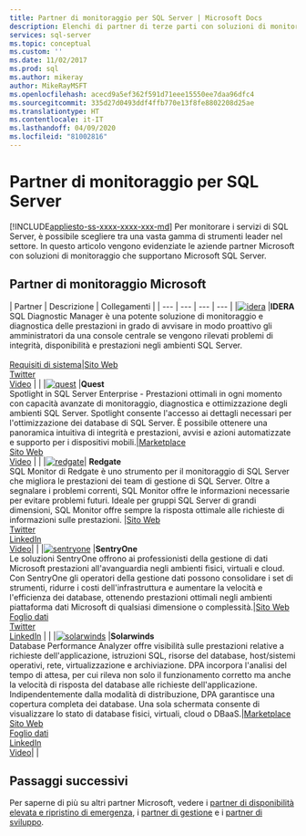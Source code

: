 ```yaml
---
title: Partner di monitoraggio per SQL Server | Microsoft Docs
description: Elenchi di partner di terze parti con soluzioni di monitoraggio per SQL Server.
services: sql-server
ms.topic: conceptual
ms.custom: ''
ms.date: 11/02/2017
ms.prod: sql
ms.author: mikeray
author: MikeRayMSFT
ms.openlocfilehash: acecd9a5ef362f591d71eee15550ee7daa96dfc4
ms.sourcegitcommit: 335d27d0493ddf4ffb770e13f8fe8802208d25ae
ms.translationtype: HT
ms.contentlocale: it-IT
ms.lasthandoff: 04/09/2020
ms.locfileid: "81002816"
---
```

# <a name="sql-server-monitoring-partners"></a>Partner di monitoraggio per SQL Server
[!INCLUDE[appliesto-ss-xxxx-xxxx-xxx-md](../includes/appliesto-ss-xxxx-xxxx-xxx-md.md)]
Per monitorare i servizi di SQL Server, è possibile scegliere tra una vasta gamma di strumenti leader nel settore. In questo articolo vengono evidenziate le aziende partner Microsoft con soluzioni di monitoraggio che supportano Microsoft SQL Server.

## <a name="microsoft-monitoring-partners"></a>Partner di monitoraggio Microsoft

| Partner | Descrizione | Collegamenti |
| --- | --- | --- | --- |
|[![idera][1]][idera_website] |**IDERA**<br>SQL Diagnostic Manager è una potente soluzione di monitoraggio e diagnostica delle prestazioni in grado di avvisare in modo proattivo gli amministratori da una console centrale se vengono rilevati problemi di integrità, disponibilità e prestazioni negli ambienti SQL Server.<br><br>[Requisiti di sistema][idera_requirements]|<!--[Marketplace][idera_marketplace]<br>-->[Sito Web][idera_website]<br>[Twitter][idera_twitter]<br>[Video][idera_youtube] | |
|[![quest][3]][quest_website] |**Quest**<br>Spotlight in SQL Server Enterprise - Prestazioni ottimali in ogni momento con capacità avanzate di monitoraggio, diagnostica e ottimizzazione degli ambienti SQL Server. Spotlight consente l'accesso ai dettagli necessari per l'ottimizzazione dei database di SQL Server. È possibile ottenere una panoramica intuitiva di integrità e prestazioni, avvisi e azioni automatizzate e supporto per i dispositivi mobili.|[Marketplace][quest_marketplace]<br>[Sito Web][quest_website]<br>[Video][quest_video] | |
|[![redgate][4]][redgate_website]| **Redgate**<br>SQL Monitor di Redgate è uno strumento per il monitoraggio di SQL Server che migliora le prestazioni dei team di gestione di SQL Server. Oltre a segnalare i problemi correnti, SQL Monitor offre le informazioni necessarie per evitare problemi futuri. Ideale per gruppi SQL Server di grandi dimensioni, SQL Monitor offre sempre la risposta ottimale alle richieste di informazioni sulle prestazioni. |[Sito Web][redgate_website]<br>[Twitter][redgate_twitter]<br>[LinkedIn][redgate_linkedin] <br>[Video][redgate_video]| |
|[![sentryone][2]][sentryone_website] |**SentryOne**<br>Le soluzioni SentryOne offrono ai professionisti della gestione di dati Microsoft prestazioni all'avanguardia negli ambienti fisici, virtuali e cloud. Con SentryOne gli operatori della gestione dati possono consolidare i set di strumenti, ridurre i costi dell'infrastruttura e aumentare la velocità e l'efficienza dei database, ottenendo prestazioni ottimali negli ambienti piattaforma dati Microsoft di qualsiasi dimensione o complessità.|<!--[Marketplace][idera_marketplace]<br>-->[Sito Web][sentryone_website]<br>[Foglio dati][sentryone_datasheet]<br>[Twitter][sentryone_twitter]<br>[LinkedIn][sentryone_linkedin] | |
|[![solarwinds][5]][solarwinds_website] |**Solarwinds**<br>Database Performance Analyzer offre visibilità sulle prestazioni relative a richieste dell'applicazione, istruzioni SQL, risorse del database, host/sistemi operativi, rete, virtualizzazione e archiviazione. DPA incorpora l'analisi del tempo di attesa, per cui rileva non solo il funzionamento corretto ma anche la velocità di risposta del database alle richieste dell'applicazione. Indipendentemente dalla modalità di distribuzione, DPA garantisce una copertura completa dei database. Una sola schermata consente di visualizzare lo stato di database fisici, virtuali, cloud o DBaaS.|[Marketplace][solarwinds_marketplace]<br>[Sito Web][solarwinds_website]<br>[Foglio dati][solarwinds_datasheet]<br>[LinkedIn][solarwinds_linkedin]<br>[Video][solarwinds_video]| |



## <a name="next-steps"></a>Passaggi successivi
Per saperne di più su altri partner Microsoft, vedere i [partner di disponibilità elevata e ripristino di emergenza][hadr_partners], i [partner di gestione][management_partners] e i [partner di sviluppo][dev_partners].

<!--Image references-->
[1]: ./media/partner-hadr-sql-server/idera-logo.png
[2]: ./media/partner-hadr-sql-server/sentryone.png
[3]: ./media/partner-hadr-sql-server/quest.png
[4]: ./media/partner-hadr-sql-server/redgate.png
[5]: ./media/partner-hadr-sql-server/solarwinds.png

<!--Article links-->
[hadr_partners]: ./partner-hadr-sql-server.md
[management_partners]: ./partner-management-sql-server.md
[dev_partners]: ./partner-dev-sql-server.md

<!--Website links -->

[idera_website]:https://www.idera.com/productssolutions/sqlserver/sqldiagnosticmanager
[sentryone_website]:https://www.sentryone.com
[quest_website]:https://www.quest.com/products/spotlight-on-sql-server-enterprise
[redgate_website]:https://www.red-gate.com/products/dba/sql-monitor/
[solarwinds_website]:https://www.solarwinds.com/database-performance-analyzer
<!--Get Started Links-->

<!--Datasheet Links-->
[sentryone_datasheet]:https://www.sentryone.com/products/sentryone-platform/database-performance-monitoring
[solarwinds_datasheet]:https://www.solarwinds.com/-/media/solarwinds/swdcv2/licensed-products/database-performance-analyzer-sql-server/resources/datasheets/dpa-datasheet-sql-server.ashx

<!--Marketplace Links -->
<!----Not available[idera_marketplace]:https://azure.microsoft.com/marketplace/-->  

[quest_marketplace]:https://azuremarketplace.microsoft.com/marketplace/apps/quest.spotlight-enterprise-12-3
[solarwinds_marketplace]:https://azuremarketplace.microsoft.com/marketplace/apps/solarwinds.solarwinds-database-performance-analyzer

<!--Press links-->
<!--[idera_press]:-->

<!--Video links-->
[idera_youtube]:https://www.idera.com/resourcecentral/videos/an-overview-of-sql-diagnostic-manager
[quest_video]:https://www.quest.com/webcast-ondemand/optimizing-and-tuning-sql-server8122701/
[redgate_video]:https://youtu.be/EYCLM9hTyME 
[solarwinds_video]:https://www.solarwinds.com/resources/video/database-performance-analyzer-overview

<!--Twitter links-->
[idera_twitter]:https://twitter.com/Idera_Software
[sentryone_twitter]:https://twitter.com/sentryone
[redgate_twitter]:https://twitter.com/redgate

<!--Supported Systems-->
[idera_requirements]:https://www.idera.com/productssolutions/sqlserver/sqldiagnosticmanager/systemrequirements

<!--LinkedIn-->
[sentryone_linkedin]:https://www.linkedin.com/company/sentryone
[redgate_linkedin]:https://www.linkedin.com/company/red-gate-software/
[solarwinds_linkedin]:https://linkedin.com/showcase/solarwinds-database-performance
